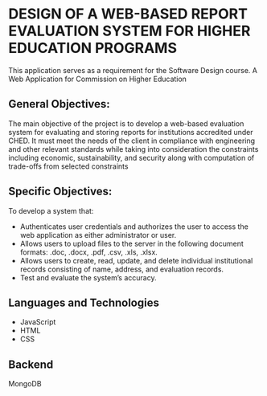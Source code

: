 # DESIGN OF A WEB-BASED REPORT EVALUATION SYSTEM FOR HIGHER EDUCATION PROGRAMS
This application serves as a requirement for the Software Design course. A Web Application for Commission on Higher Education

## General Objectives:
The main objective of the project is to develop a web-based evaluation system for evaluating and storing reports for institutions accredited under CHED. It must meet the needs of the client in compliance with engineering and other relevant standards while taking into consideration the constraints including economic, sustainability, and security along with computation of trade-offs from selected constraints

## Specific Objectives:
To develop a system that:
- Authenticates user credentials and authorizes the user to access the web application as either administrator or user.
- Allows users to upload files to the server in the following document formats: .doc, .docx, .pdf, .csv, .xls, .xlsx.
- Allows users to create, read, update, and delete individual institutional records consisting of name, address, and evaluation records.
- Test and evaluate the system’s accuracy.

## Languages and Technologies
- JavaScript
- HTML
- CSS

## Backend
MongoDB



